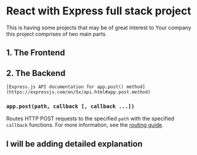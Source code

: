 # React with Express full stack project 
This is having  some  projects that may be of great interest to Your company
this project comprises of two main parts

## 1. The Frontend

## 2. The  Backend
	[Express.js API documentation for app.post() method](https://expressjs.com/en/5x/api.html#app.post.method)

### `app.post(path, callback [, callback ...])`

Routes HTTP POST requests to the specified `path` with the specified `callback` functions. For more information, see the [routing guide](https://expressjs.com/en/guide/routing.html).

## I will be adding detailed explanation

